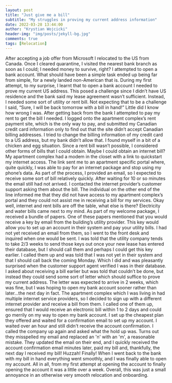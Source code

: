 ```yaml
---
layout: post
title: "Just give me a bill"
subtitle: "My struggles in proving my current address information"
date: 2022-03-28 13:44:00
author: "Krystian Wojcicki"
header-img: "img/posts/jekyll-bg.jpg"
comments: true
tags: [Relocation]
---
```


After accepting a job offer from Microsoft I relocated to the US from Canada. Once I cleared quarantine, I visited the nearest bank branch as soon as I could; I needed money to survive, right? I attempted to open a bank account. What should have been a simple task ended up being far from simple, for a newly landed non-American that is. 
During my first attempt, to my surprise, I learnt that to open a bank account I needed to prove my current US address. This posed a challenge since I didn’t have US residence and the bank said my lease agreement wasn’t sufficient. Instead, I needed some sort of utility or rent bill. Not expecting that to be a challenge I said, “Sure, I will be back tomorrow with a bill in hand!” Little did I know how wrong I was.
After getting back from the bank I attempted to pay my rent to get the bill I needed. I logged onto the apartment complex’s rent payment site, which is the only way to pay, and submitted my Canadian credit card information only to find out that the site didn’t accept Canadian billing addresses. I tried to change the billing information of my credit card to a US address, but my bank didn’t allow that. I found myself in a bit of a chicken and egg situation.
Since a rent bill wasn’t possible, I considered other forms of bills that I could obtain. Maybe I could obtain an internet bill? My apartment complex had a modem in the closet with a link to quickstart my internet access. The link sent me to an apartment specific portal where, quite quickly, I was able to pay for an internet package and stop using my phone’s data. As part of the process, I provided an email, so I expected to receive some sort of bill relatively quickly. After waiting for 10 or so minutes the email still had not arrived. I contacted the internet provider’s customer support asking them about the bill. The individual on the other end of the line informed me that they did not have access to my apartment complex’s portal and they could not assist me in receiving a bill for my services.
Okay well, internet and rent bills are off the table, what else is there? Electricity and water bills came next to my mind. As part of my welcome package, I received a bundle of papers. One of these papers mentioned that you would receive a key by email from the building’s utility provider. This key would allow you to set up an account in their system and pay your utility bills. I had not yet received an email from them, so I went to the front desk and inquired when one would be sent. I was told that the utility company tends to take 2/3 weeks to send those keys out once your new lease has entered their database, but I should call them and perhaps I could get this key earlier. I called them up and was told that I was not yet in their system and that I should call back the coming Monday. Which I did and was pleasantly surprised when the customer support agent verified I was in their database. I asked about receiving a bill earlier but was told that couldn’t be done, but instead they could send some sort of letter which should suffice to prove my current address. The letter was expected to arrive in 2 weeks, which was fine, but I was hoping to open my bank account sooner rather than later…the next day in fact.
The apartment complex which I was living in had multiple internet service providers, so I decided to sign up with a different internet provider and receive a bill from them. I called one of them up, ensured that I would receive an electronic bill within 1 to 2 days and could go merrily on my way to open my bank account. I set up the cheapest plan they offered and waited for a confirmation email to set up my account. I waited over an hour and still didn't receive the account confirmation. I called the company up again and asked what the hold up was. Turns out they misspelled my email and replaced an 'n' with an 'm', a reasonable mistake. They updated the email on their end, and I quickly received the account confirmation email minutes later, paid my bill and, thankfully, the next day I received my bill! Huzzah! Finally!
When I went back to the bank with my bill in hand everything went smoothly, and I was finally able to open my account. All in all, from my first attempt at opening the account to finally opening the account it was a little over a week.
Overall, this was just a small annoyance in an otherwise very smooth relocation and onboarding.
